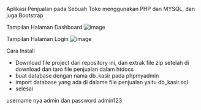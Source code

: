 Aplikasi Penjualan pada Sebuah Toko menggunakan PHP dan MYSQL, dan juga Bootstrap

Tampilan Halaman Dashboard
![image](https://github.com/Ibnu030303/Penjualan-Toko/assets/114752641/40a9acf8-f76c-433b-a2d4-2b154944c035)

Tampilan Halaman Login
![image](https://github.com/Ibnu030303/Penjualan-Toko/assets/114752641/a5ec21fb-416b-4f60-9c44-1052ff6f6a23)

Cara Install 
- Download file project dari repository ini, dan extrak file zip setelah di download dan taro file penjualan dalam htdocs
- buat database dengan nama db_kasir pada phpmyadmin
- import database yang ada di dalame file penjualan yaitu db_kasir.sql
- selesai

username nya admin dan password admin123


